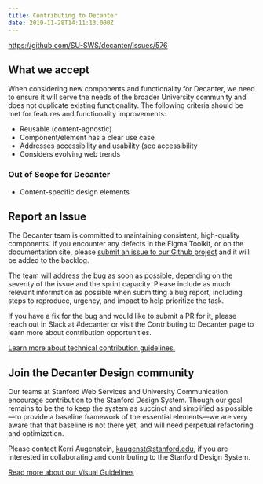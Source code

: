 ```yaml
---
title: Contributing to Decanter
date: 2019-11-28T14:11:13.000Z
---
```

https://github.com/SU-SWS/decanter/issues/576

## What we accept

When considering new components and functionality for Decanter, we need to ensure it will serve the needs of the broader University community and does not duplicate existing functionality. The following criteria should be met for features and functionality improvements:

* Reusable (content-agnostic)
* Component/element has a clear use case
* Addresses accessibility and usability (see accessibility
* Considers evolving web trends

### Out of Scope for Decanter

* Content-specific design elements

## Report an Issue

The Decanter team is committed to maintaining consistent, high-quality components. If you encounter any defects in the Figma Toolkit, or on the documentation site, please [submit an issue to our Github project](https://github.com/SU-SWS/decanter) and it will be added to the backlog.

The team will address the bug as soon as possible, depending on the severity of the issue and the sprint capacity. Please include as much relevant information as possible when submitting a bug report, including steps to reproduce, urgency, and impact to help prioritize the task.

If you have a fix for the bug and would like to submit a PR for it, please reach out in Slack at #decanter or visit the Contributing to Decanter page to learn more about contribution opportunities.

[Learn more about technical contribution guidelines.](/page/about-contributing/)

## Join the Decanter Design community

Our teams at Stanford Web Services and University Communication encourage contribution to the Stanford Design System. Though our goal remains to be the to keep the system as succinct and simplified as possible—to provide a baseline framework of the essential elements—we are very aware that that baseline is not there yet, and will need perpetual refactoring and optimization. 

Please contact Kerri Augenstein, kaugenst@stanford.edu, if you are interested in collaborating and contributing to the Stanford Design System.

[Read more about our Visual Guidelines](/page/visual-guidelines/)
